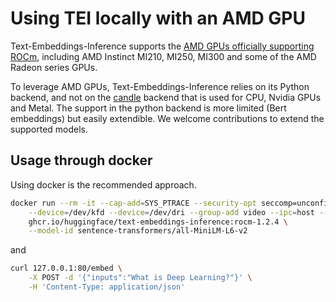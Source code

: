 <!--Copyright 2024 The HuggingFace Team. All rights reserved.

Licensed under the Apache License, Version 2.0 (the "License"); you may not use this file except in compliance with
the License. You may obtain a copy of the License at

http://www.apache.org/licenses/LICENSE-2.0

Unless required by applicable law or agreed to in writing, software distributed under the License is distributed on
an "AS IS" BASIS, WITHOUT WARRANTIES OR CONDITIONS OF ANY KIND, either express or implied. See the License for the
specific language governing permissions and limitations under the License.

⚠️ Note that this file is in Markdown but contain specific syntax for our doc-builder (similar to MDX) that may not be
rendered properly in your Markdown viewer.

-->

# Using TEI locally with an AMD GPU

Text-Embeddings-Inference supports the [AMD GPUs officially supporting ROCm](https://rocm.docs.amd.com/projects/install-on-linux/en/latest/reference/system-requirements.html), including AMD Instinct MI210, MI250, MI300 and some of the AMD Radeon series GPUs.

To leverage AMD GPUs, Text-Embeddings-Inference relies on its Python backend, and not on the [candle](https://github.com/huggingface/candle) backend that is used for CPU, Nvidia GPUs and Metal. The support in the python backend is more limited (Bert embeddings) but easily extendible. We welcome contributions to extend the supported models.

## Usage through docker

Using docker is the recommended approach.

```bash
docker run --rm -it --cap-add=SYS_PTRACE --security-opt seccomp=unconfined --net host \
    --device=/dev/kfd --device=/dev/dri --group-add video --ipc=host --shm-size 32g \
    ghcr.io/huggingface/text-embeddings-inference:rocm-1.2.4 \
    --model-id sentence-transformers/all-MiniLM-L6-v2
```

and

```bash
curl 127.0.0.1:80/embed \
    -X POST -d '{"inputs":"What is Deep Learning?"}' \
    -H 'Content-Type: application/json'
```
